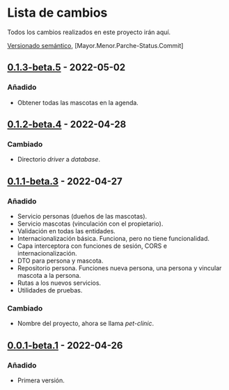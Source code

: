 # Lista de cambios
Todos los cambios realizados en este proyecto irán aquí.

[Versionado semántico](https://semver.org/spec/v2.0.0.html), [Mayor.Menor.Parche-Status.Commit]

## [0.1.3-beta.5](#) - 2022-05-02
### Añadido
- Obtener todas las mascotas en la agenda.

## [0.1.2-beta.4](https://github.com/zepyrshut/pet-clinic/commit/368d1f895c92792e7d9a5c5fd60cf9b4da46cdee) - 2022-04-28
### Cambiado
- Directorio _driver_ a _database_.

## [0.1.1-beta.3](https://github.com/zepyrshut/pet-clinic/commit/7c468b91320e028172e1a942071e8d6db5672b3f) - 2022-04-27
### Añadido
- Servicio personas (dueños de las mascotas).
- Servicio mascotas (vinculación con el propietario).
- Validación en todas las entidades.
- Internacionalización básica. Funciona, pero no tiene funcionalidad.
- Capa interceptora con funciones de sesión, CORS e internacionalización.
- DTO para persona y mascota.
- Repositorio persona. Funciones nueva persona, una persona y vincular mascota a la persona.
- Rutas a los nuevos servicios.
- Utilidades de pruebas.

### Cambiado
- Nombre del proyecto, ahora se llama _pet-clinic_.

## [0.0.1-beta.1](https://github.com/zepyrshut/pet-clinic/commit/f1c0374bd50d509adc3c4406dd19eee76ac1161c) - 2022-04-26
### Añadido
- Primera versión.